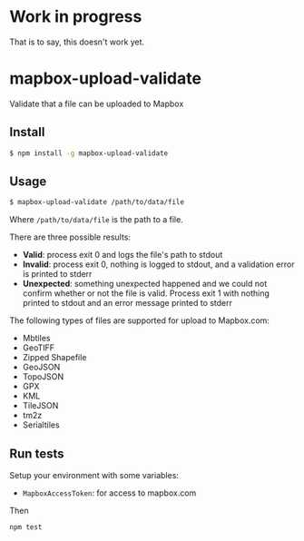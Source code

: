 # Work in progress

That is to say, this doesn't work yet.

# mapbox-upload-validate

Validate that a file can be uploaded to Mapbox


## Install

```sh
$ npm install -g mapbox-upload-validate
```

## Usage

```sh
$ mapbox-upload-validate /path/to/data/file
```

Where `/path/to/data/file` is the path to a file.

There are three possible results:
- **Valid**: process exit 0 and logs the file's path to stdout
- **Invalid**: process exit 0, nothing is logged to stdout, and a validation error is printed to stderr
- **Unexpected**: something unexpected happened and we could not confirm whether or not the file is valid. Process exit 1 with nothing printed to stdout and an error message printed to stderr

The following types of files are supported for upload to Mapbox.com:
- Mbtiles
- GeoTIFF
- Zipped Shapefile
- GeoJSON
- TopoJSON
- GPX
- KML
- TileJSON
- tm2z
- Serialtiles

## Run tests

Setup your environment with some variables:
- `MapboxAccessToken`: for access to mapbox.com

Then

```
npm test
```
